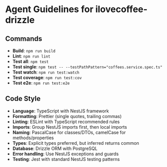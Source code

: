 # Agent Guidelines for ilovecoffee-drizzle

## Commands

- **Build**: `npm run build`
- **Lint**: `npm run lint`
- **Test all**: `npm test`
- **Test single**: `npm test -- --testPathPattern="coffees.service.spec.ts"`
- **Test watch**: `npm run test:watch`
- **Test coverage**: `npm run test:cov`
- **Test e2e**: `npm run test:e2e`

## Code Style

- **Language**: TypeScript with NestJS framework
- **Formatting**: Prettier (single quotes, trailing commas)
- **Linting**: ESLint with TypeScript recommended rules
- **Imports**: Group NestJS imports first, then local imports
- **Naming**: PascalCase for classes/DTOs, camelCase for methods/properties
- **Types**: Explicit types preferred, but inferred returns common
- **Database**: Drizzle ORM with PostgreSQL
- **Error handling**: Use NestJS exceptions and guards
- **Testing**: Jest with standard NestJS testing patterns

